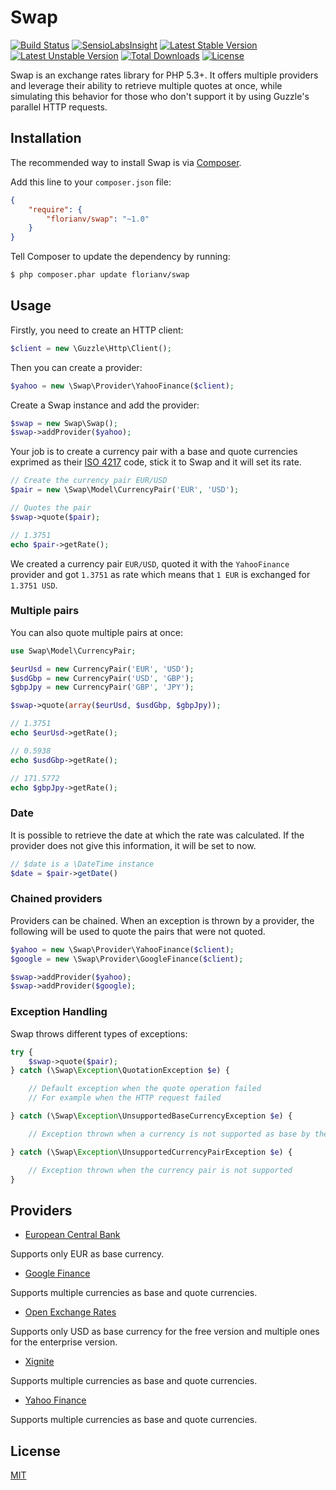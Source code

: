 Swap
====

[![Build Status](https://travis-ci.org/florianv/swap.svg?branch=master)](https://travis-ci.org/florianv/swap)
[![SensioLabsInsight](https://insight.sensiolabs.com/projects/6f546245-569b-4b1b-b520-44e4864380fb/mini.png)](https://insight.sensiolabs.com/projects/6f546245-569b-4b1b-b520-44e4864380fb)
[![Latest Stable Version](https://poser.pugx.org/florianv/swap/v/stable.png)](https://packagist.org/packages/florianv/swap)
[![Latest Unstable Version](https://poser.pugx.org/florianv/swap/v/unstable.png)](https://packagist.org/packages/florianv/swap)
[![Total Downloads](https://poser.pugx.org/florianv/swap/downloads.png)](https://packagist.org/packages/florianv/swap)
[![License](https://poser.pugx.org/florianv/swap/license.png)](https://packagist.org/packages/florianv/swap)

Swap is an exchange rates library for PHP 5.3+. It offers multiple providers and leverage their ability
to retrieve multiple quotes at once, while simulating this behavior for those who don't support it
by using Guzzle's parallel HTTP requests.

## Installation

The recommended way to install Swap is via [Composer](https://getcomposer.org).

Add this line to your `composer.json` file:

```json
{
    "require": {
        "florianv/swap": "~1.0"
    }
}
```

Tell Composer to update the dependency by running:

```bash
$ php composer.phar update florianv/swap
```

## Usage

Firstly, you need to create an HTTP client:

```php
$client = new \Guzzle\Http\Client();
```

Then you can create a provider:

```php
$yahoo = new \Swap\Provider\YahooFinance($client);
```

Create a Swap instance and add the provider:

```php
$swap = new Swap\Swap();
$swap->addProvider($yahoo);
```

Your job is to create a currency pair with a base and quote currencies exprimed as their
[ISO 4217](http://en.wikipedia.org/wiki/ISO_4217) code, stick it to Swap and it will set its rate.

```php
// Create the currency pair EUR/USD
$pair = new \Swap\Model\CurrencyPair('EUR', 'USD');

// Quotes the pair
$swap->quote($pair);

// 1.3751
echo $pair->getRate();
```

We created a currency pair `EUR/USD`, quoted it with the `YahooFinance` provider and got `1.3751` as rate
which means that `1 EUR` is exchanged for `1.3751 USD`.

### Multiple pairs

You can also quote multiple pairs at once:

```php
use Swap\Model\CurrencyPair;

$eurUsd = new CurrencyPair('EUR', 'USD');
$usdGbp = new CurrencyPair('USD', 'GBP');
$gbpJpy = new CurrencyPair('GBP', 'JPY');

$swap->quote(array($eurUsd, $usdGbp, $gbpJpy));

// 1.3751
echo $eurUsd->getRate();

// 0.5938
echo $usdGbp->getRate();

// 171.5772
echo $gbpJpy->getRate();
```

### Date

It is possible to retrieve the date at which the rate was calculated. If the provider does not give
this information, it will be set to now.

```php
// $date is a \DateTime instance
$date = $pair->getDate()
```

### Chained providers

Providers can be chained. When an exception is thrown by a provider, the following will be used
to quote the pairs that were not quoted.

```php
$yahoo = new \Swap\Provider\YahooFinance($client);
$google = new \Swap\Provider\GoogleFinance($client);

$swap->addProvider($yahoo);
$swap->addProvider($google);
```

### Exception Handling

Swap throws different types of exceptions:

```php
try {
    $swap->quote($pair);
} catch (\Swap\Exception\QuotationException $e) {

    // Default exception when the quote operation failed
    // For example when the HTTP request failed

} catch (\Swap\Exception\UnsupportedBaseCurrencyException $e) {

    // Exception thrown when a currency is not supported as base by the provider

} catch (\Swap\Exception\UnsupportedCurrencyPairException $e) {

    // Exception thrown when the currency pair is not supported
}
```

## Providers

- [European Central Bank](http://www.ecb.europa.eu/home/html/index.en.html)

Supports only EUR as base currency.

- [Google Finance](http://www.google.com/finance)

Supports multiple currencies as base and quote currencies.

- [Open Exchange Rates](https://openexchangerates.org)

Supports only USD as base currency for the free version and multiple ones for the enterprise version.

- [Xignite](https://www.xignite.com)

Supports multiple currencies as base and quote currencies.

- [Yahoo Finance](https://finance.yahoo.com/)

Supports multiple currencies as base and quote currencies.

## License

[MIT](https://github.com/florianv/swap/blob/master/LICENSE)
